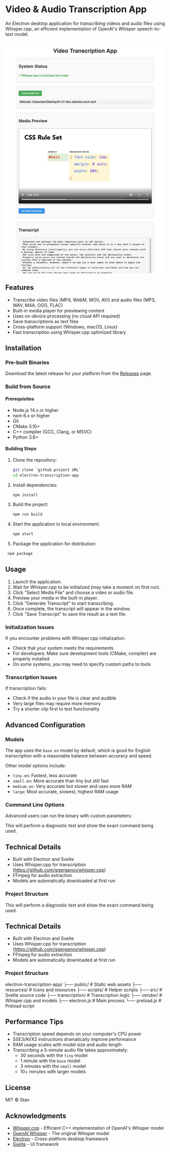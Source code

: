 # Video & Audio Transcription App

An Electron desktop application for transcribing videos and audio files using Whisper.cpp, an efficient implementation of OpenAI's Whisper speech-to-text model.

![App Screenshot](resources/screenshot.jpg)

## Features

- Transcribe video files (MP4, WebM, MOV, AVI) and audio files (MP3, WAV, M4A, OGG, FLAC)
- Built-in media player for previewing content
- Uses on-device processing (no cloud API required)
- Save transcriptions as text files
- Cross-platform support (Windows, macOS, Linux)
- Fast transcription using Whisper.cpp optimized library

## Installation

### Pre-built Binaries

Download the latest release for your platform from the [Releases](https://github.com/yourusername/electron-transcription-app/releases) page.

### Build from Source

#### Prerequisites

- Node.js 14.x or higher
- npm 6.x or higher
- Git
- CMake 3.10+
- C++ compiler (GCC, Clang, or MSVC)
- Python 3.6+

#### Building Steps

1. Clone the repository:

   ```sh
   git clone `github project URL`
   cd electron-transcription-app
   ```

2. Install dependencies:

   ```sh
   npm install
   ```

3. Build the project:

   ```sh
   npm run build
   ```

4. Start the application in local environment:

   ```sh
   npm start
   ```

5. Package the application for distribution:

  ```sh
   npm package
   ```

## Usage

1. Launch the application.
2. Wait for Whisper.cpp to be initialized (may take a moment on first run).
3. Click "Select Media File" and choose a video or audio file.
4. Preview your media in the built-in player.
5. Click "Generate Transcript" to start transcribing.
6. Once complete, the transcript will appear in the window.
7. Click "Save Transcript" to save the result as a text file.

### Initialization Issues

If you encounter problems with Whisper.cpp initialization:

- Check that your system meets the requirements
- For developers: Make sure development tools (CMake, compiler) are properly installed
- On some systems, you may need to specify custom paths to tools

### Transcription Issues

If transcription fails:

- Check if the audio in your file is clear and audible
- Very large files may require more memory
- Try a shorter clip first to test functionality

## Advanced Configuration

### Models

The app uses the `base.en` model by default, which is good for English transcription with a reasonable balance between accuracy and speed.

Other model options include:

- `tiny.en`: Fastest, less accurate
- `small.en`: More accurate than tiny but still fast
- `medium.en`: Very accurate but slower and uses more RAM
- `large`: Most accurate, slowest, highest RAM usage

### Command Line Options

Advanced users can run the binary with custom parameters:

This will perform a diagnostic test and show the exact command being used.

## Technical Details

- Built with Electron and Svelte
- Uses Whisper.cpp for transcription (<https://github.com/ggerganov/whisper.cpp>)
- FFmpeg for audio extraction
- Models are automatically downloaded at first run

### Project Structure

This will perform a diagnostic test and show the exact command being used.

## Technical Details

- Built with Electron and Svelte
- Uses Whisper.cpp for transcription (<https://github.com/ggerganov/whisper.cpp>)
- FFmpeg for audio extraction
- Models are automatically downloaded at first run

### Project Structure

electron-transcription-app/
    ├── public/ # Static web assets
    ├── resources/ # Icons and resources
    ├── scripts/ # Helper scripts
    ├── src/ # Svelte source code
    ├── transcription/ # Transcription logic
    ├── vendor/ # Whisper.cpp and models
    ├── electron.js # Main process
    └── preload.js # Preload script

## Performance Tips

- Transcription speed depends on your computer's CPU power
- SSE3/AVX2 instructions dramatically improve performance
- RAM usage scales with model size and audio length
- Transcribing a 5-minute audio file takes approximately:
  - 30 seconds with the `tiny` model
  - 1 minute with the `base` model
  - 3 minutes with the `small` model
  - 10+ minutes with larger models

## License

MIT © Stan

## Acknowledgments

- [Whisper.cpp](https://github.com/ggerganov/whisper.cpp) - Efficient C++ implementation of OpenAI's Whisper model
- [OpenAI Whisper](https://github.com/openai/whisper) - The original Whisper model
- [Electron](https://electronjs.org/) - Cross-platform desktop framework
- [Svelte](https://svelte.dev/) - UI framework

